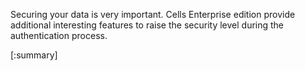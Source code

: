Securing your data is very important. Cells Enterprise edition provide additional interesting features to raise the security level during the authentication process.

[:summary]